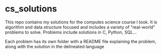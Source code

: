 # cs_solutions

This repo contains my solutions for the computes science course I took.
It is algorithm and data structure focused and includes a variety of "real-world"
problems to solve.
Problems include solutions in C, Python, SQL...

Each problem has its own folder with a README file explaining the problem, along
with the solution in the delineated language
